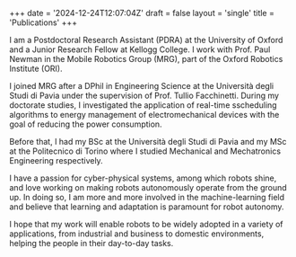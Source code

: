 +++
date = '2024-12-24T12:07:04Z'
draft = false
layout = 'single'
title = 'Publications'
+++

I am a Postdoctoral Research Assistant (PDRA) at the University of Oxford and a Junior Research Fellow at Kellogg College. I work with Prof. Paul Newman in the Mobile Robotics Group (MRG), part of the Oxford Robotics Institute (ORI).

I joined MRG after a DPhil in Engineering Science at the Università degli Studi di Pavia under the supervision of Prof. Tullio Facchinetti. During my doctorate studies, I investigated the application of real-time sscheduling algorithms to energy management of electromechanical devices with the goal of reducing the power consumption.

Before that, I had my BSc at the Università degli Studi di Pavia and my MSc at the Politecnico di Torino where I studied Mechanical and Mechatronics Engineering respectively.

I have a passion for cyber-physical systems, among which robots shine, and love working on making robots autonomously operate from the ground up. In doing so, I am more and more involved in the machine-learning field and believe that learning and adaptation is paramount for robot autonomy.

I hope that my work will enable robots to be widely adopted in a variety of applications, from industrial and business to domestic environments, helping the people in their day-to-day tasks.
